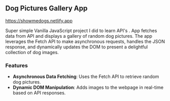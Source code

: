 ## Dog Pictures Gallery App

https://showmedogs.netlify.app  

Super simple Vanilla JavaScript project I did to learn API's . App fetches data from API and displays a gallery of random dog pictures. The app leverages the Fetch API to make asynchronous requests, handles the JSON response, and dynamically updates the DOM to present a delightful collection of dog images.

### Features
- **Asynchronous Data Fetching**: Uses the Fetch API to retrieve random dog pictures.
- **Dynamic DOM Manipulation**: Adds images to the webpage in real-time based on API responses.
